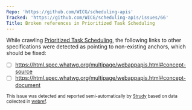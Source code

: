 ```yaml
---
Repo: 'https://github.com/WICG/scheduling-apis'
Tracked: 'https://github.com/WICG/scheduling-apis/issues/66'
Title: Broken references in Prioritized Task Scheduling
---
```


While crawling [Prioritized Task Scheduling](https://wicg.github.io/scheduling-apis/), the following links to other specifications were detected as pointing to non-existing anchors, which should be fixed:
* [ ] https://html.spec.whatwg.org/multipage/webappapis.html#concept-source
* [ ] https://html.spec.whatwg.org/multipage/webappapis.html#concept-document

<sub>This issue was detected and reported semi-automatically by [Strudy](https://github.com/w3c/strudy/) based on data collected in [webref](https://github.com/w3c/webref/).</sub>
